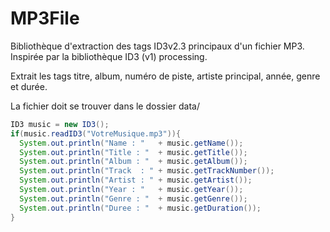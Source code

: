 # MP3File
Bibliothèque d'extraction des tags ID3v2.3 principaux d'un fichier MP3. 
Inspirée par la bibliothèque ID3 (v1) processing.

Extrait les tags titre, album, numéro de piste, artiste principal, année, genre et durée. 

La fichier doit se trouver dans le dossier data/

```java
ID3 music = new ID3();    
if(music.readID3("VotreMusique.mp3")){
  System.out.println("Name : "   + music.getName());
  System.out.println("Title : "  + music.getTitle());
  System.out.println("Album : "  + music.getAlbum());
  System.out.println("Track  : " + music.getTrackNumber());
  System.out.println("Artist : " + music.getArtist());
  System.out.println("Year : "   + music.getYear());
  System.out.println("Genre : "  + music.getGenre());
  System.out.println("Duree : "  + music.getDuration());
}
```
